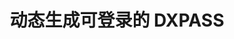 ---
# https://vitepress.dev/reference/default-theme-home-page
layout: home
title: 动态生成可登录的 DXPASS

hero:
  name: "UsagiPass"
  text: "动态生成可登录的 DXPASS"
  tagline: 从零开始美化你的玩家二维码
  actions:
    - theme: brand
      text: 开始使用
      link: /begin
    - theme: alt
      text: 手册
      link: /implementation
    - theme: alt
      text: ⭐
      link: https://github.com/TrueRou/UsagiPass
  image:
    src: https://s2.loli.net/2024/11/17/wxty6UWMREplhsa.webp

features:
  - title: 动态生成
    details: 基于水鱼 / 落雪查分器的数据动态生成玩家的 DXPASS，用户个性化数据云端储存。
  - title: 高度自定义
    details: 自定义 DXPASS 背景、外框、角色，支持使用预设素材或个性化上传自己的图片。
  - title: 支持登录
    details: 通过代理直接嵌入微信玩家二维码页面，可直接扫描 DXPASS 上机，逼格满满。
  - title: 更新查分器
    details: 支持一键更新水鱼 / 落雪查分器，无需复杂的配置。
---